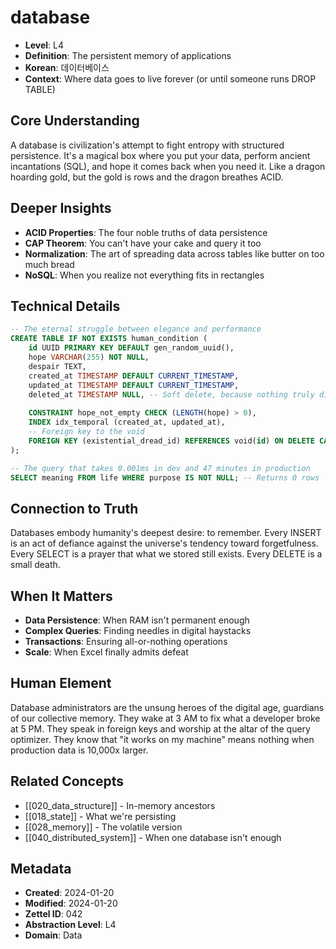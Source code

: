 # database
- **Level**: L4
- **Definition**: The persistent memory of applications
- **Korean**: 데이터베이스
- **Context**: Where data goes to live forever (or until someone runs DROP TABLE)

## Core Understanding
A database is civilization's attempt to fight entropy with structured persistence. It's a magical box where you put your data, perform ancient incantations (SQL), and hope it comes back when you need it. Like a dragon hoarding gold, but the gold is rows and the dragon breathes ACID.

## Deeper Insights
- **ACID Properties**: The four noble truths of data persistence
- **CAP Theorem**: You can't have your cake and query it too
- **Normalization**: The art of spreading data across tables like butter on too much bread
- **NoSQL**: When you realize not everything fits in rectangles

## Technical Details
```sql
-- The eternal struggle between elegance and performance
CREATE TABLE IF NOT EXISTS human_condition (
    id UUID PRIMARY KEY DEFAULT gen_random_uuid(),
    hope VARCHAR(255) NOT NULL,
    despair TEXT,
    created_at TIMESTAMP DEFAULT CURRENT_TIMESTAMP,
    updated_at TIMESTAMP DEFAULT CURRENT_TIMESTAMP,
    deleted_at TIMESTAMP NULL, -- Soft delete, because nothing truly dies
    
    CONSTRAINT hope_not_empty CHECK (LENGTH(hope) > 0),
    INDEX idx_temporal (created_at, updated_at),
    -- Foreign key to the void
    FOREIGN KEY (existential_dread_id) REFERENCES void(id) ON DELETE CASCADE
);

-- The query that takes 0.001ms in dev and 47 minutes in production
SELECT meaning FROM life WHERE purpose IS NOT NULL; -- Returns 0 rows
```

## Connection to Truth
Databases embody humanity's deepest desire: to remember. Every INSERT is an act of defiance against the universe's tendency toward forgetfulness. Every SELECT is a prayer that what we stored still exists. Every DELETE is a small death.

## When It Matters
- **Data Persistence**: When RAM isn't permanent enough
- **Complex Queries**: Finding needles in digital haystacks
- **Transactions**: Ensuring all-or-nothing operations
- **Scale**: When Excel finally admits defeat

## Human Element
Database administrators are the unsung heroes of the digital age, guardians of our collective memory. They wake at 3 AM to fix what a developer broke at 5 PM. They speak in foreign keys and worship at the altar of the query optimizer. They know that "it works on my machine" means nothing when production data is 10,000x larger.

## Related Concepts
- [[020_data_structure]] - In-memory ancestors
- [[018_state]] - What we're persisting
- [[028_memory]] - The volatile version
- [[040_distributed_system]] - When one database isn't enough

## Metadata
- **Created**: 2024-01-20
- **Modified**: 2024-01-20
- **Zettel ID**: 042
- **Abstraction Level**: L4
- **Domain**: Data